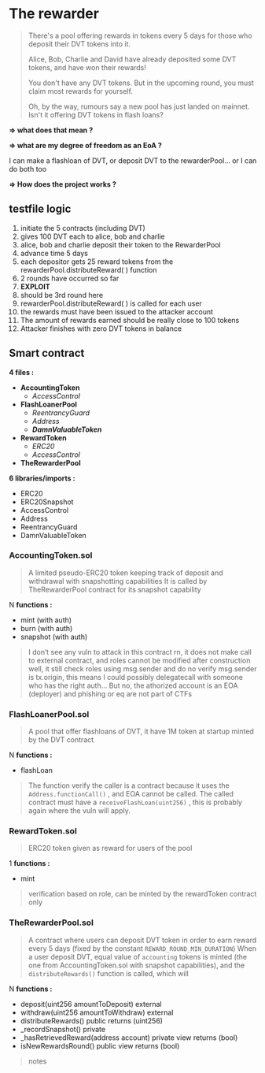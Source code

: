 # The rewarder

> There's a pool offering rewards in tokens every 5 days for those who deposit their DVT tokens into it.
> 
> 
> Alice, Bob, Charlie and David have already deposited some DVT tokens, and have won their rewards!
> 
> You don't have any DVT tokens. But in the upcoming round, you must claim most rewards for yourself.
> 
> Oh, by the way, rumours say a new pool has just landed on mainnet. Isn't it offering DVT tokens in flash loans?
> 

**⇒ what does that mean ?** 

**⇒ what are my degree of freedom as an EoA ?**

I can make a flashloan of DVT, or deposit DVT to the rewarderPool… or I can do both too

**⇒  How does the project works ?**

## testfile logic

1. initiate the 5 contracts (including DVT)
2. gives 100 DVT each to alice, bob and charlie
3. alice, bob and charlie deposit their token to the RewarderPool
4. advance time 5 days
5. each depositor gets 25 reward tokens from the rewarderPool.distributeReward( ) function
6. 2 rounds have occurred so far
7. **EXPLOIT**
8. should be 3rd round here
9. rewarderPool.distributeReward( ) is called for each user
10. the rewards must have been issued to the attacker account
11. The amount of rewards earned should be really close to 100 tokens
12. Attacker finishes with zero DVT tokens in balance

## Smart contract

**4 files :**

- **AccountingToken**
    - *AccessControl*
- **FlashLoanerPool**
    - *ReentrancyGuard*
    - *Address*
    - *****************DamnValuableToken*****************
- **RewardToken**
    - *ERC20*
    - *AccessControl*
- **TheRewarderPool**

**6 libraries/imports :**

- ERC20
- ERC20Snapshot
- AccessControl
- Address
- ReentrancyGuard
- DamnValuableToken

### AccountingToken.sol

> A limited pseudo-ERC20 token keeping track of deposit and withdrawal with snapshotting capabilities
It is called by TheRewarderPool contract for its snapshot capability
> 

N **functions :**

- mint (with auth)
- burn (with auth)
- snapshot (with auth)

> I don’t see any vuln to attack in this contract rn, it does not make call to external contract, and roles cannot be modified after construction
well, it still check roles using msg.sender and do no verify msg.sender is tx.origin, this means I could possibly delegatecall with someone who has the right auth…
But no, the athorized account is an EOA (deployer) and phishing or eq are not part of CTFs
> 

### **FlashLoanerPool.sol**

> A pool that offer flashloans of DVT, it have 1M token at startup minted by the DVT contract
> 

N **functions :**

- flashLoan

> The function verify the caller is a contract because it uses the `Address.functionCall()` , and EOA cannot be called.
The called contract must have a `receiveFlashLoan(uint256)` , this is probably again where the vuln will apply.
> 

### RewardToken.sol

> ERC20 token given as reward for users of the pool
> 

1 **functions :**

- mint

> verification based on role, can be minted by the rewardToken contract only
> 

### TheRewarderPool.sol

> A contract where users can deposit DVT token in order to earn reward every 5 days (fixed by the constant `REWARD_ROUND_MIN_DURATION`)
When a user deposit DVT, equal value of `accounting` tokens is minted (the one from AccountingToken.sol with snapshot capabilities), and the `distributeRewards()` function is called, which will
> 

N **functions :**

- deposit(uint256 amountToDeposit) external
- withdraw(uint256 amountToWithdraw) external
- distributeRewards() public returns (uint256)
- _recordSnapshot() private
- _hasRetrievedReward(address account) private view returns (bool)
- isNewRewardsRound() public view returns (bool)

> notes
>